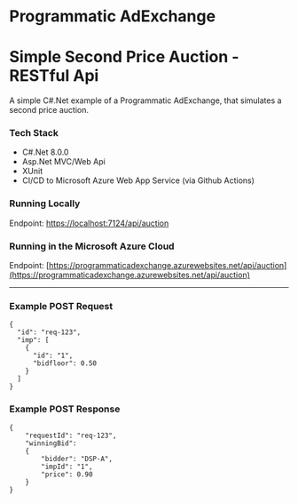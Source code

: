 # Programmatic AdExchange
# Simple Second Price Auction - RESTful Api
A simple C#.Net example of a Programmatic AdExchange, that simulates a second price auction.

### Tech Stack
- C#.Net 8.0.0
- Asp.Net MVC/Web Api
- XUnit
- CI/CD to Microsoft Azure Web App Service (via Github Actions)

### Running Locally

Endpoint: [https://localhost:7124/api/auction](https://localhost:7124/api/auction)

### Running in the Microsoft Azure Cloud

Endpoint: [https://programmaticadexchange.azurewebsites.net/api/auction](https://programmaticadexchange.azurewebsites.net/api/auction)

---

### Example POST Request

```
{
  "id": "req-123",
  "imp": [
    {
      "id": "1",
      "bidfloor": 0.50
    }
  ]
}
```

### Example POST Response

```
{
    "requestId": "req-123",
    "winningBid":
    {
        "bidder": "DSP-A",
        "impId": "1",
        "price": 0.90
    }
}
```